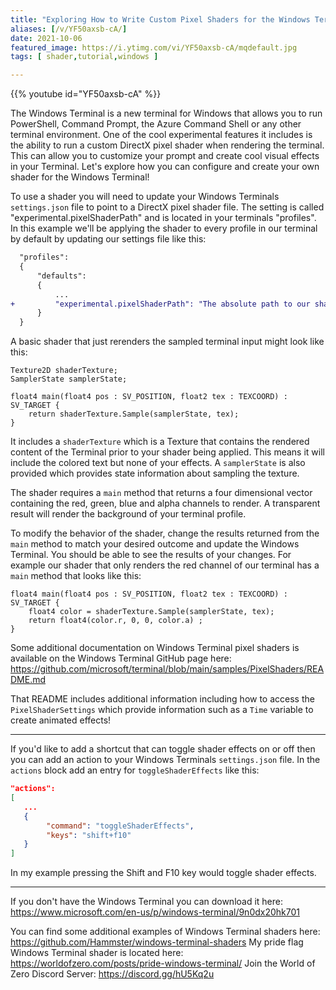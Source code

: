 ```yaml
---
title: "Exploring How to Write Custom Pixel Shaders for the Windows Terminal"
aliases: [/v/YF50axsb-cA/]
date: 2021-10-06
featured_image: https://i.ytimg.com/vi/YF50axsb-cA/mqdefault.jpg
tags: [ shader,tutorial,windows ]

---
```


{{% youtube id="YF50axsb-cA" %}}

The Windows Terminal is a new terminal for Windows that allows you to run PowerShell, Command Prompt, the Azure Command Shell or any other terminal environment. One of the cool experimental features it includes is the ability to run a custom DirectX pixel shader when rendering the terminal. This can allow you to customize your prompt and create cool visual effects in your Terminal. Let's explore how you can configure and create your own shader for the Windows Terminal!

To use a shader you will need to update your Windows Terminals `settings.json` file to point to a DirectX pixel shader file. The setting is called "experimental.pixelShaderPath" and is located in your terminals "profiles". In this example we'll be applying the shader to every profile in our terminal by default by updating our settings file like this:

```diff
  "profiles": 
  {
      "defaults": 
      {
          ...
+         "experimental.pixelShaderPath": "The absolute path to our shader.hlsl",
      }
  }
```

A basic shader that just rerenders the sampled terminal input might look like this:

```hlsl
Texture2D shaderTexture;
SamplerState samplerState;

float4 main(float4 pos : SV_POSITION, float2 tex : TEXCOORD) : SV_TARGET {
    return shaderTexture.Sample(samplerState, tex);
}
```

It includes a `shaderTexture` which is a Texture that contains the rendered content of the Terminal prior to your shader being applied. This means it will include the colored text but none of your effects. A `samplerState` is also provided which provides state information about sampling the texture.

The shader requires a `main` method that returns a four dimensional vector containing the red, green, blue and alpha channels to render. A transparent result will render the background of your terminal profile.

To modify the behavior of the shader, change the results returned from the `main` method to match your desired outcome and update the Windows Terminal. You should be able to see the results of your changes. For example our shader that only renders the red channel of our terminal has a `main` method that looks like this:

```hlsl
float4 main(float4 pos : SV_POSITION, float2 tex : TEXCOORD) : SV_TARGET {
    float4 color = shaderTexture.Sample(samplerState, tex);
    return float4(color.r, 0, 0, color.a) ;
}
```

Some additional documentation on Windows Terminal pixel shaders is available on the Windows Terminal GitHub page here: https://github.com/microsoft/terminal/blob/main/samples/PixelShaders/README.md

That README includes additional information including how to access the `PixelShaderSettings` which provide information such as a `Time` variable to create animated effects!

***

If you'd like to add a shortcut that can toggle shader effects on or off then you can add an action to your Windows Terminals `settings.json` file. In the `actions` block add an entry for `toggleShaderEffects` like this:

```json
"actions":
[
   ...
   {
        "command": "toggleShaderEffects",
        "keys": "shift+f10"
   }
]
```

In my example pressing the Shift and F10 key would toggle shader effects.

***

If you don't have the Windows Terminal you can download it here: https://www.microsoft.com/en-us/p/windows-terminal/9n0dx20hk701

You can find some additional examples of Windows Terminal shaders here: https://github.com/Hammster/windows-terminal-shaders
My pride flag Windows Terminal shader is located here: https://worldofzero.com/posts/pride-windows-terminal/
Join the World of Zero Discord Server: https://discord.gg/hU5Kq2u